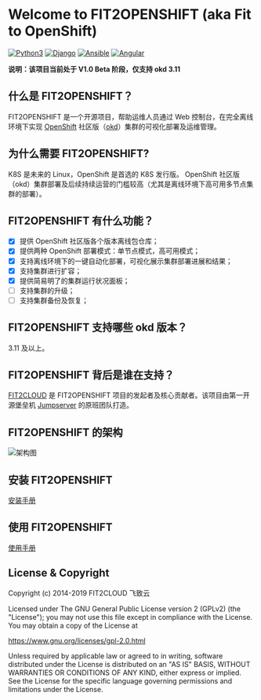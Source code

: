 # Welcome to FIT2OPENSHIFT (aka Fit to OpenShift)

[![Python3](https://img.shields.io/badge/python-3.6-green.svg?style=plastic)](https://www.python.org/)
[![Django](https://img.shields.io/badge/django-2.1-brightgreen.svg?style=plastic)](https://www.djangoproject.com/)
[![Ansible](https://img.shields.io/badge/ansible-2.4.2.0-blue.svg?style=plastic)](https://www.ansible.com/)
[![Angular](https://img.shields.io/badge/angular-7.0.4-red.svg?style=plastic)](https://www.angular.cn/)

**说明：该项目当前处于 V1.0 Beta 阶段，仅支持 okd 3.11**

## 什么是 FIT2OPENSHIFT？

FIT2OPENSHIFT 是一个开源项目，帮助运维人员通过 Web 控制台，在完全离线环境下实现 [OpenShift](https://www.openshift.com/) 社区版（[okd](https://www.okd.io/)）集群的可视化部署及运维管理。

## 为什么需要 FIT2OPENSHIFT? 

K8S 是未来的 Linux，OpenShift 是首选的 K8S 发行版。 OpenShift 社区版（okd）集群部署及后续持续运营的门槛较高（尤其是离线环境下高可用多节点集群的部署）。

## FIT2OPENSHIFT 有什么功能？

- [x] 提供 OpenShift 社区版各个版本离线包仓库；
- [x] 提供两种 OpenShift 部署模式：单节点模式，高可用模式；
- [x] 支持离线环境下的一键自动化部署，可视化展示集群部署进展和结果；
- [x] 支持集群进行扩容；
- [x] 提供简易明了的集群运行状况面板；
- [ ] 支持集群的升级；
- [ ] 支持集群备份及恢复；

## FIT2OPENSHIFT 支持哪些 okd 版本？

3.11 及以上。

## FIT2OPENSHIFT 背后是谁在支持？

[FIT2CLOUD](https://www.fit2cloud.com) 是 FIT2OPENSHIFT 项目的发起者及核心贡献者。该项目由第一开源堡垒机 [Jumpserver](http://www.jumpserver.org/) 的原班团队打造。

## FIT2OPENSHIFT 的架构

![架构图](https://raw.githubusercontent.com/fit2anything/fit2openshift/master/docs/images/overview.png)

## 安装 FIT2OPENSHIFT

 [安装手册](https://github.com/fit2anything/fit2openshift/blob/master/docs/install.md)

## 使用 FIT2OPENSHIFT

 [使用手册](https://github.com/fit2anything/fit2openshift/blob/master/docs/user-guide.md)
 
## License & Copyright

Copyright (c) 2014-2019 FIT2CLOUD 飞致云

Licensed under The GNU General Public License version 2 (GPLv2)  (the "License"); you may not use this file except in compliance with the License. You may obtain a copy of the License at

https://www.gnu.org/licenses/gpl-2.0.html

Unless required by applicable law or agreed to in writing, software distributed under the License is distributed on an "AS IS" BASIS, WITHOUT WARRANTIES OR CONDITIONS OF ANY KIND, either express or implied. See the License for the specific language governing permissions and limitations under the License.